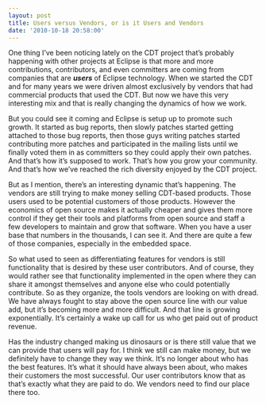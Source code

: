 ```yaml
---
layout: post
title: Users versus Vendors, or is it Users and Vendors
date: '2010-10-18 20:58:00'
---
```



One thing I’ve been noticing lately on the CDT project that’s probably happening with other projects at Eclipse is that more and more contributions, contributors, and even committers are coming from companies that are ***users*** of Eclipse technology. When we started the CDT and for many years we were driven almost exclusively by vendors that had commercial products that used the CDT. But now we have this very interesting mix and that is really changing the dynamics of how we work.

But you could see it coming and Eclipse is setup up to promote such growth. It started as bug reports, then slowly patches started getting attached to those bug reports, then those guys writing patches started contributing more patches and participated in the mailing lists until we finally voted them in as committers so they could apply their own patches. And that’s how it’s supposed to work. That’s how you grow your community. And that’s how we’ve reached the rich diversity enjoyed by the CDT project.

But as I mention, there’s an interesting dynamic that’s happening. The vendors are still trying to make money selling CDT-based products. Those users used to be potential customers of those products. However the economics of open source makes it actually cheaper and gives them more control if they get their tools and platforms from open source and staff a few developers to maintain and grow that software. When you have a user base that numbers in the thousands, I can see it. And there are quite a few of those companies, especially in the embedded space.

So what used to seen as differentiating features for vendors is still functionality that is desired by these user contributors. And of course, they would rather see that functionality implemented in the open where they can share it amongst themselves and anyone else who could potentially contribute. So as they organize, the tools vendors are looking on with dread. We have always fought to stay above the open source line with our value add, but it’s becoming more and more difficult. And that line is growing exponentially. It’s certainly a wake up call for us who get paid out of product revenue.

Has the industry changed making us dinosaurs or is there still value that we can provide that users will pay for. I think we still can make money, but we definitely have to change they way we think. It’s no longer about who has the best features. It’s what it should have always been about, who makes their customers the most successful. Our user contributors know that as that’s exactly what they are paid to do. We vendors need to find our place there too.


